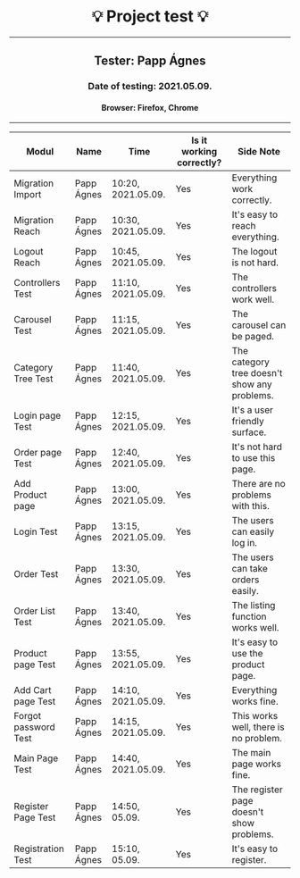 <h1 align= "center">💡️ Project test 💡️</h1>
<hr>
<h2 align= "center"> Tester: Papp Ágnes </h2>
<h3 align= "center"> Date of testing: 2021.05.09. </h3>
<h4 align= "center"> Browser: Firefox, Chrome  </h3>
<hr>

| Modul | Name | Time | Is it working correctly? | Side Note |
|-------|------|------|--------------------------|-----------|
| Migration Import| Papp Ágnes | 10:20, 2021.05.09.| Yes | Everything work correctly. |
| Migration Reach| Papp Ágnes | 10:30, 2021.05.09.| Yes | It's easy to reach everything. |
| Logout Reach | Papp Ágnes | 10:45, 2021.05.09.| Yes | The logout is not hard.|
| Controllers Test | Papp Ágnes | 11:10, 2021.05.09.| Yes | The controllers work well.|
| Carousel Test | Papp Ágnes | 11:15, 2021.05.09.| Yes |The carousel  can be paged.|
|  Category Tree Test | Papp Ágnes | 11:40, 2021.05.09.| Yes | The category tree doesn't show any problems.|
| Login page Test | Papp Ágnes |12:15, 2021.05.09. | Yes |It's a user friendly surface.|
| Order page Test | Papp Ágnes | 12:40, 2021.05.09.| Yes |It's not hard to use this page.|
| Add Product page | Papp Ágnes |13:00, 2021.05.09. | Yes |There are no problems with this. |
| Login Test | Papp Ágnes |13:15, 2021.05.09. | Yes |The users can easily log in. |
| Order Test | Papp Ágnes |13:30, 2021.05.09. | Yes |The users can take orders easily.|
| Order List Test | Papp Ágnes |13:40, 2021.05.09. | Yes |The listing function works well. |
| Product page Test | Papp Ágnes |13:55, 2021.05.09. | Yes |It's easy to use the product page. |
| Add Cart page Test | Papp Ágnes |14:10, 2021.05.09. | Yes |Everything works fine. |
| Forgot password Test | Papp Ágnes |14:15, 2021.05.09.  | Yes | This works well, there is no problem.|
| Main Page Test | Papp Ágnes | 14:40, 2021.05.09.| Yes |The main page works fine. |
| Register Page Test | Papp Ágnes |14:50, 05.09. | Yes | The register page doesn't show problems.|
| Registration Test | Papp Ágnes |15:10, 05.09. | Yes | It's easy to register. |